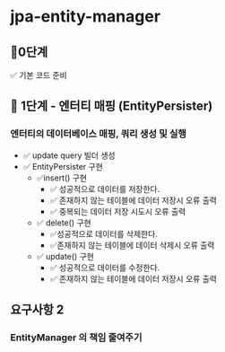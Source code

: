 # jpa-entity-manager

## 📍0단계
✅ 기본 코드 준비

## 📍 1단계 - 엔터티 매핑 (EntityPersister)
### 엔터티의 데이터베이스 매핑, 쿼리 생성 및 실행
- ✅ update query 빌더 생성
- ✅ EntityPersister 구현
  - ✅️insert() 구현
    - ✅️ 성공적으로 데이터를 저장한다.
    - ✅️ 존재하지 않는 테이블에 데이터 저장시 오류 출력
    - ✅️ 중복되는 데이터 저장 시도시 오류 출력
  - ✅️ delete() 구현
    - ✅️성공적으로 데이터를 삭제한다.
    - ✅️존재하지 않는 테이블에 데이터 삭제시 오류 출력
  - ✅ update() 구현
    - ✅️ 성공적으로 데이터를 수정한다.
    - ✅️ 존재하지 않는 테이블에 데이터 저장시 오류 출력

## 요구사항 2
### EntityManager 의 책임 줄여주기
